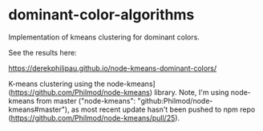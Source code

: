 # dominant-color-algorithms

Implementation of kmeans clustering for dominant colors.

See the results here:

https://derekphilipau.github.io/node-kmeans-dominant-colors/


K-means clustering using the node-kmeans](https://github.com/Philmod/node-kmeans) library.  Note, I'm using node-kmeans from master ("node-kmeans": "github:Philmod/node-kmeans#master"), as most recent update hasn't been pushed to npm repo (https://github.com/Philmod/node-kmeans/pull/25).